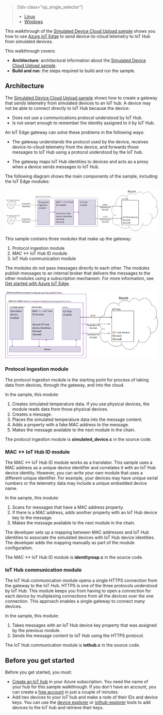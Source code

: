 > [!div class="op_single_selector"]
> * [Linux](../articles/iot-hub/iot-hub-linux-iot-edge-simulated-device.md)
> * [Windows](../articles/iot-hub/iot-hub-windows-iot-edge-simulated-device.md)

This walkthrough of the [Simulated Device Cloud Upload sample] shows you how to use [Azure IoT Edge][lnk-sdk] to send device-to-cloud telemetry to IoT Hub from simulated devices.

This walkthrough covers:

* **Architecture**: architectural information about the [Simulated Device Cloud Upload sample].
* **Build and run**: the steps required to build and run the sample.

## Architecture

The [Simulated Device Cloud Upload sample] shows how to create a gateway that sends telemetry from simulated devices to an IoT hub. A device may not be able to connect directly to IoT Hub because the device:

* Does not use a communications protocol understood by IoT Hub.
* Is not smart enough to remember the identity assigned to it by IoT Hub.

An IoT Edge gateway can solve these problems in the following ways:

* The gateway understands the protocol used by the device, receives device-to-cloud telemetry from the device, and forwards those messages to IoT Hub using a protocol understood by the IoT hub.

* The gateway maps IoT Hub identities to devices and acts as a proxy when a device sends messages to IoT Hub.

The following diagram shows the main components of the sample, including the IoT Edge modules:

![Diagram - simulated device message goes through gateway to IoT Hub][1]

This sample contains three modules that make up the gateway:
1. Protocol ingestion module
1. MAC &lt;-&gt; IoT Hub ID module
1. IoT Hub communication module

The modules do not pass messages directly to each other. The modules publish messages to an internal broker that delivers the messages to the other modules using a subscription mechanism. For more information, see [Get started with Azure IoT Edge][lnk-gw-getstarted].

![Diagram - gateway modules communicate with broker][2]

### Protocol ingestion module

The protocol ingestion module is the starting point for process of taking data from devices, through the gateway, and into the cloud. 

In the sample, this module:

1. Creates simulated temperature data. If you use physical devices, the module reads data from those physical devices.
1. Creates a message.
1. Places the simulated temperature data into the message content.
1. Adds a property with a fake MAC address to the message.
1. Makes the message available to the next module in the chain.

The protocol ingestion module is **simulated_device.c** in the source code.

### MAC &lt;-&gt; IoT Hub ID module

The MAC &lt;-&gt; IoT Hub ID module works as a translator. This sample uses a MAC address as a unique device identifier and correlates it with an IoT Hub device identity. However, you can write your own module that uses a different unique identifier. For example, your devices may have unique serial numbers or the telemetry data may include a unique embedded device name.

In the sample, this module:

1. Scans for messages that have a MAC address property.
1. If there is a MAC address, adds another property with an IoT Hub device key to the message. 
1. Makes the message available to the next module in the chain.

The developer sets up a mapping between MAC addresses and IoT Hub identities to associate the simulated devices with IoT Hub device identities. The developer adds the mapping manually as part of the module configuration.

The MAC &lt;-&gt; IoT Hub ID module is **identitymap.c** in the source code. 

### IoT Hub communication module

The IoT Hub communication module opens a single HTTPS connection from the gateway to the IoT Hub. HTTPS is one of the three protocols understood by IoT Hub. This module keeps you from having to open a connection for each device by multiplexing connections from all the devices over the one connection. This approach enables a single gateway to connect many devices. 

In the sample, this module:

1. Takes messages with an IoT Hub device key property that was assigned by the previous module. 
1. Sends the message content to IoT Hub using the HTTPS protocol. 

The IoT Hub communication module is **iothub.c** in the source code.

## Before you get started

Before you get started, you must:

* [Create an IoT hub][lnk-create-hub] in your Azure subscription. You need the name of your hub for this sample walkthrough. If you don't have an account, you can create a [free account][lnk-free-trial] in just a couple of minutes.
* Add two devices to your IoT hub and make a note of their IDs and device keys. You can use the [device explorer][lnk-device-explorer] or [iothub-explorer][lnk-iothub-explorer] tools to add devices to the IoT hub and retrieve their keys.


<!-- Images -->
[1]: ./media/iot-hub-iot-edge-simulated-selector/image1.png
[2]: ./media/iot-hub-iot-edge-simulated-selector/image2.png

<!-- Links -->
[Simulated Device Cloud Upload sample]: https://github.com/Azure/iot-edge/blob/master/samples/simulated_device_cloud_upload/README.md
[lnk-sdk]: https://github.com/Azure/iot-edge
[lnk-gw-getstarted]: ../articles/iot-hub/iot-hub-linux-iot-edge-get-started.md
[lnk-free-trial]: https://www.azure.cn/pricing/1rmb-trial/
[lnk-device-explorer]: https://github.com/Azure/azure-iot-sdk-csharp/tree/master/tools/DeviceExplorer
[lnk-iothub-explorer]: https://github.com/Azure/iothub-explorer/blob/master/readme.md
[lnk-create-hub]: ../articles/iot-hub/iot-hub-create-through-portal.md